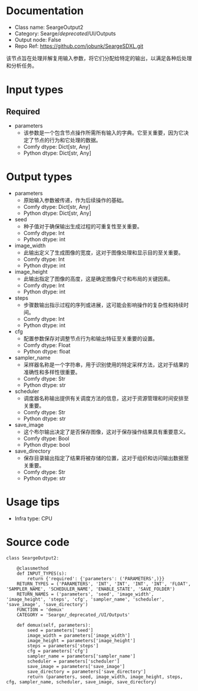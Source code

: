 # Documentation
- Class name: SeargeOutput2
- Category: Searge/_deprecated_/UI/Outputs
- Output node: False
- Repo Ref: https://github.com/jobunk/SeargeSDXL.git

该节点旨在处理并解复用输入参数，将它们分配给特定的输出，以满足各种后处理和分析任务。

# Input types
## Required
- parameters
    - 该参数是一个包含节点操作所需所有输入的字典。它至关重要，因为它决定了节点的行为和它处理的数据。
    - Comfy dtype: Dict[str, Any]
    - Python dtype: Dict[str, Any]

# Output types
- parameters
    - 原始输入参数被传递，作为后续操作的基础。
    - Comfy dtype: Dict[str, Any]
    - Python dtype: Dict[str, Any]
- seed
    - 种子值对于确保输出生成过程的可重复性至关重要。
    - Comfy dtype: Int
    - Python dtype: int
- image_width
    - 此输出定义了生成图像的宽度，这对于图像处理和显示目的至关重要。
    - Comfy dtype: Int
    - Python dtype: int
- image_height
    - 此输出指定了图像的高度，这是确定图像尺寸和布局的关键因素。
    - Comfy dtype: Int
    - Python dtype: int
- steps
    - 步骤数输出指示过程的序列或进展，这可能会影响操作的复杂性和持续时间。
    - Comfy dtype: Int
    - Python dtype: int
- cfg
    - 配置参数保存对调整节点行为和输出特征至关重要的设置。
    - Comfy dtype: Float
    - Python dtype: float
- sampler_name
    - 采样器名称是一个字符串，用于识别使用的特定采样方法，这对于结果的准确性和多样性很重要。
    - Comfy dtype: Str
    - Python dtype: str
- scheduler
    - 调度器名称输出提供有关调度方法的信息，这对于资源管理和时间安排至关重要。
    - Comfy dtype: Str
    - Python dtype: str
- save_image
    - 这个布尔输出决定了是否保存图像，这对于保存操作结果具有重要意义。
    - Comfy dtype: Bool
    - Python dtype: bool
- save_directory
    - 保存目录输出指定了结果将被存储的位置，这对于组织和访问输出数据至关重要。
    - Comfy dtype: Str
    - Python dtype: str

# Usage tips
- Infra type: CPU

# Source code
```
class SeargeOutput2:

    @classmethod
    def INPUT_TYPES(s):
        return {'required': {'parameters': ('PARAMETERS',)}}
    RETURN_TYPES = ('PARAMETERS', 'INT', 'INT', 'INT', 'INT', 'FLOAT', 'SAMPLER_NAME', 'SCHEDULER_NAME', 'ENABLE_STATE', 'SAVE_FOLDER')
    RETURN_NAMES = ('parameters', 'seed', 'image_width', 'image_height', 'steps', 'cfg', 'sampler_name', 'scheduler', 'save_image', 'save_directory')
    FUNCTION = 'demux'
    CATEGORY = 'Searge/_deprecated_/UI/Outputs'

    def demux(self, parameters):
        seed = parameters['seed']
        image_width = parameters['image_width']
        image_height = parameters['image_height']
        steps = parameters['steps']
        cfg = parameters['cfg']
        sampler_name = parameters['sampler_name']
        scheduler = parameters['scheduler']
        save_image = parameters['save_image']
        save_directory = parameters['save_directory']
        return (parameters, seed, image_width, image_height, steps, cfg, sampler_name, scheduler, save_image, save_directory)
```